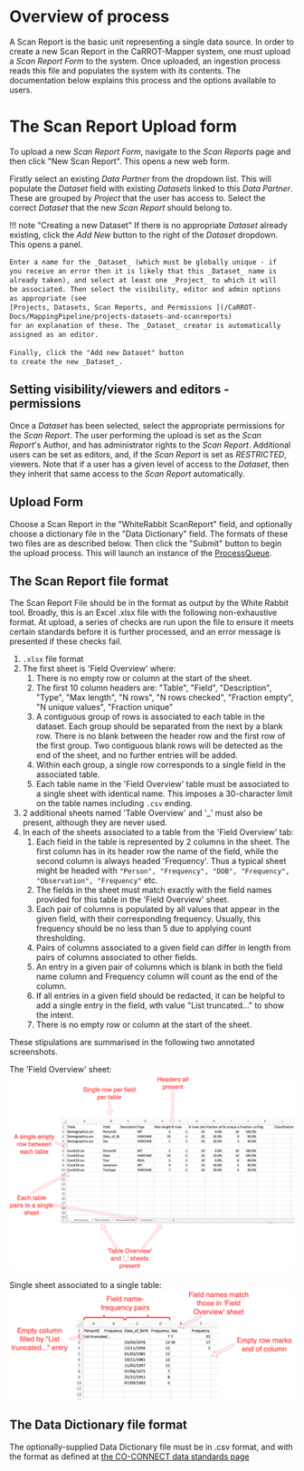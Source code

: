 # Overview of process

A Scan Report is the basic unit representing a single data source. 
In order to create a new Scan Report in the CaRROT-Mapper system, 
one must upload a _Scan Report Form_ to the system. Once uploaded, 
an ingestion process reads this file and populates the system with
its contents. The documentation below explains this process and the
options available to users.

# The Scan Report Upload form
To upload a new _Scan Report Form_, navigate to the _Scan Reports_ 
page and then click "New Scan Report". This opens a new web form.

Firstly select an existing _Data Partner_ from the dropdown list.
This will populate the _Dataset_ field with existing _Datasets_
linked to this _Data Partner_. These are grouped by _Project_ that 
the user has access to. Select the correct _Dataset_ that the new
_Scan Report_ should belong to.

!!! note "Creating a new Dataset"
    If there is no appropriate _Dataset_ already existing, click the 
    _Add New_ button to the right of the _Dataset_ dropdown. This opens
    a panel.

    Enter a name for the _Dataset_ (which must be globally unique - if 
    you receive an error then it is likely that this _Dataset_ name is 
    already taken), and select at least one _Project_ to which it will 
    be associated. Then select the visibility, editor and admin options
    as appropriate (see 
    [Projects, Datasets, Scan Reports, and Permissions ](/CaRROT-Docs/MappingPipeline/projects-datasets-and-scanreports) 
    for an explanation of these. The _Dataset_ creator is automatically 
    assigned as an editor.

    Finally, click the "Add new Dataset" button 
    to create the new _Dataset_.

## Setting visibility/viewers and editors - permissions
Once a _Dataset_ has been selected, select the appropriate 
permissions for the _Scan Report_. The user performing the upload
is set as the _Scan Report_'s Author, and has administrator rights 
to the _Scan Report_. Additional users can be set as editors, and,
if the _Scan Report_ is set as _RESTRICTED_, viewers. Note that 
if a user has a given level of access to the _Dataset_, then they 
inherit that same access to the _Scan Report_ automatically.

## Upload Form
Choose a Scan Report in the "WhiteRabbit ScanReport" field, and 
optionally choose a dictionary file in the "Data Dictionary" field.
The formats of these two files are as described below. Then click 
the "Submit" button to begin the upload process. This will launch an
instance of the [ProcessQueue](../AzureFunctions/ProcessQueue.md).

## The Scan Report file format
The Scan Report File should be in the format as output by the 
White Rabbit tool. Broadly, this is an Excel .xlsx file with the 
following non-exhaustive format. At upload, a series of checks are
run upon the file to ensure it meets certain standards before it
is further processed, and an error message is presented if these 
checks fail.

1. `.xlsx` file format
2. The first sheet is 'Field Overview' where:
      1. There is no empty row or column at the start of the sheet.
      2. The first 10 column headers are:
      "Table", 
      "Field",
      "Description",
      "Type",
      "Max length",
      "N rows",
      "N rows checked",
      "Fraction empty",
      "N unique values",
      "Fraction unique"
      3. A contiguous group of rows is associated to each table in the 
      dataset. Each group should be separated from the next by a 
      blank row. There is no blank between the header row and the 
      first row of the first group. Two contiguous blank rows will be 
      detected as the end of the sheet, and no further entries will be 
      added.
      4. Within each group, a single row corresponds to a single field 
      in the associated table.
      5. Each table name in the 'Field Overview' table must be associated 
      to a single sheet with identical name. This imposes a 30-character 
      limit on the table names including `.csv` ending.
3. 2 additional sheets named 'Table Overview' and '_' must also be 
present, although they are never used.
4. In each of the sheets associated to a table from the 'Field Overview'
tab:
   1. Each field in the table is represented by 2 columns in the sheet.
   The first column has in its header row the name of the field, while
   the second column is always headed 'Frequency'. Thus a typical sheet
   might be headed with `"Person", "Frequency", "DOB", "Frequency", 
   "Observation", "Frequency"` etc.
   2. The fields in the sheet must match exactly with the field names
   provided for this table in the 'Field Overview' sheet.
   3. Each pair of columns is populated by all values that appear in the 
   given field, with their corresponding frequency. Usually, this 
   frequency should be no less than 5 due to applying count thresholding.
   4. Pairs of columns associated to a given field can differ in length
   from pairs of columns associated to other fields.
   5. An entry in a given pair of columns which is blank in both the field
   name column and Frequency column will count as the end of the column.
   6. If all entries in a given field should be redacted, it can be helpful
   to add a single entry in the field, wth value "List truncated..." to 
   show the intent.
   7. There is no empty row or column at the start of the sheet.
   
These stipulations are summarised in the following two annotated screenshots.

The 'Field Overview' sheet:
![](images/scanreport_format1.png)

Single sheet associated to a single table:
![](images/scanreport_format2.png)

## The Data Dictionary file format
The optionally-supplied Data Dictionary file must be in .csv format, and 
with the format as defined at 
[the CO-CONNECT data standards page](https://co-connect.ac.uk/co-connect-data-files-and-meta-data-standardisation/) 
